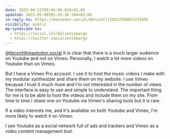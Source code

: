 ```yaml
---
date: 2023-04-21T09:46:00.819+02:00
updated: 2023-05-08T01:43:36.784+02:00
in-reply-to: https://mastodon.social/@btconf/110232380855233895
visibility: public
mp-syndicate-to:
  - https://social.lol/@alienlebarge
  - https://twitter.com/alienlebarge
---
```

@btconf@mastodon.social It is clear that there is a much larger audience on Youtube and not on Vimeo. Personally, I watch a lot more videos on Youtube than on Vimeo.

But I have a Vimeo Pro account. I use it to host the music videos I make with my modular synthesizer and share them on my website. I use Vimeo because I trust it much more and I'm not interested in the number of views. The interface is easy to use and simple to understand. The important thing for me is to be able to host the videos and include them on my site. From time to time I share one on Youtube via Vimeo's sharing tools but it is rare.

If a video interests me, and it's available on both Youtube and Vimeo, I'm more likely to watch it on Vimeo.

I see Youtube as a social network full of ads and trackers and Vimeo as a video content management tool.
